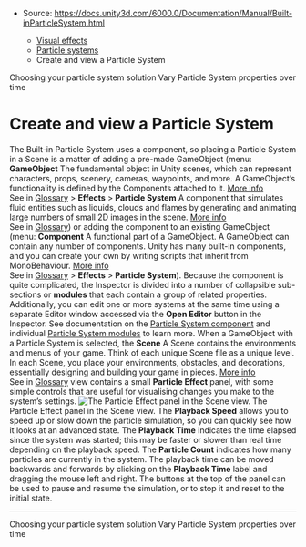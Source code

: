 * Source: https://docs.unity3d.com/6000.0/Documentation/Manual/Built-inParticleSystem.html

  * [Visual effects](https://docs.unity3d.com/6000.0/Documentation/Manual/visual-effects.html)
  * [Particle systems](https://docs.unity3d.com/6000.0/Documentation/Manual/ParticleSystems.html)
  * Create and view a Particle System


[](https://docs.unity3d.com/6000.0/Documentation/Manual/ChoosingYourParticleSystem.html)
Choosing your particle system solution
[](https://docs.unity3d.com/6000.0/Documentation/Manual/varying-particle-system-properties-over-time.html)
Vary Particle System properties over time
# Create and view a Particle System
The Built-in Particle System uses a component, so placing a Particle System in a Scene is a matter of adding a pre-made GameObject (menu: **GameObject** The fundamental object in Unity scenes, which can represent characters, props, scenery, cameras, waypoints, and more. A GameObject’s functionality is defined by the Components attached to it. [More info](https://docs.unity3d.com/6000.0/Documentation/Manual/class-GameObject.html)  
See in [Glossary](https://docs.unity3d.com/6000.0/Documentation/Manual/Glossary.html#GameObject) > **Effects** > **Particle System** A component that simulates fluid entities such as liquids, clouds and flames by generating and animating large numbers of small 2D images in the scene. [More info](https://docs.unity3d.com/6000.0/Documentation/Manual/class-ParticleSystem.html)  
See in [Glossary](https://docs.unity3d.com/6000.0/Documentation/Manual/Glossary.html#particlesystem)) or adding the component to an existing GameObject (menu: **Component** A functional part of a GameObject. A GameObject can contain any number of components. Unity has many built-in components, and you can create your own by writing scripts that inherit from MonoBehaviour. [More info](https://docs.unity3d.com/6000.0/Documentation/Manual/UsingComponents.html)  
See in [Glossary](https://docs.unity3d.com/6000.0/Documentation/Manual/Glossary.html#component) > **Effects** > **Particle System**). Because the component is quite complicated, the Inspector is divided into a number of collapsible sub-sections or **modules** that each contain a group of related properties. Additionally, you can edit one or more systems at the same time using a separate Editor window accessed via the **Open Editor** button in the Inspector. See documentation on the [Particle System component](https://docs.unity3d.com/6000.0/Documentation/Manual/class-ParticleSystem.html) and individual [Particle System modules](https://docs.unity3d.com/6000.0/Documentation/Manual/ParticleSystemModules.html) to learn more.
When a GameObject with a Particle System is selected, the **Scene** A Scene contains the environments and menus of your game. Think of each unique Scene file as a unique level. In each Scene, you place your environments, obstacles, and decorations, essentially designing and building your game in pieces. [More info](https://docs.unity3d.com/6000.0/Documentation/Manual/CreatingScenes.html)  
See in [Glossary](https://docs.unity3d.com/6000.0/Documentation/Manual/Glossary.html#Scene) view contains a small **Particle Effect** panel, with some simple controls that are useful for visualising changes you make to the system’s settings.
![The Particle Effect panel in the Scene view.](https://docs.unity3d.com/6000.0/Documentation/uploads/Main/PartSysEffectPanel.png) The Particle Effect panel in the Scene view.
The **Playback Speed** allows you to speed up or slow down the particle simulation, so you can quickly see how it looks at an advanced state. The **Playback Time** indicates the time elapsed since the system was started; this may be faster or slower than real time depending on the playback speed. The **Particle Count** indicates how many particles are currently in the system. The playback time can be moved backwards and forwards by clicking on the **Playback Time** label and dragging the mouse left and right. The buttons at the top of the panel can be used to pause and resume the simulation, or to stop it and reset to the initial state.
* * *
[](https://docs.unity3d.com/6000.0/Documentation/Manual/ChoosingYourParticleSystem.html)
Choosing your particle system solution
[](https://docs.unity3d.com/6000.0/Documentation/Manual/varying-particle-system-properties-over-time.html)
Vary Particle System properties over time
